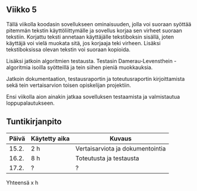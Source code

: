 ## Viikko 5

Tällä viikolla koodasin sovellukseen ominaisuuden, jolla voi suoraan syöttää pitemmän tekstin käyttöliittymälle ja sovellus korjaa sen virheet suoraan tekstiin. Korjattu teksti annetaan käyttäjälle tekstiboksin sisällä, joten käyttäjä voi vielä muokata sitä, jos korjaaja teki virheen. Lisäksi tekstiboksissa olevan tekstin voi suoraan kopioida. 

Lisäksi jatkoin algoritmien testausta. Testasin Damerau-Levensthein  -algoritmia isoilla syötteillä ja tein siihen pieniä muokkauksia.

Jatkoin dokumentaation, testausraportin ja toteutusraportin kirjoittamista sekä tein vertaisarvion toisen opiskelijan projektiin.

Ensi viikolla aion ainakin jatkaa sovelluksen testaamista ja valmistautua loppupalautukseen. 


## Tuntikirjanpito

| Päivä | Käytetty aika | Kuvaus |
| ----- | ------------- | ------ |
| 15.2. | 2 h            | Vertaisarviota ja dokumentointia |
| 16.2.  | 8 h 			| Toteutusta ja testausta  |
| 17.2.  | ?			| ?  |
 Yhteensä  x h    